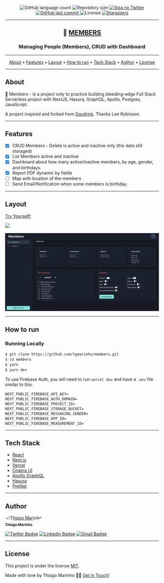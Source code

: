 

<p align="center">
  <img alt="GitHub language count" src="https://img.shields.io/github/languages/count/tgmarinho/members?color=%2304D361">

  <img alt="Repository size" src="https://img.shields.io/github/repo-size/tgmarinho/members">

  <a href="https://www.twitter.com/tgmarinho/">
    <img alt="Siga no Twitter" src="https://img.shields.io/twitter/url?url=https%3A%2F%2Fgithub.com%2Ftgmarinho%2Fmembers">
  </a>
  
  <a href="https://github.com/tgmarinho/members/commits/master">
    <img alt="GitHub last commit" src="https://img.shields.io/github/last-commit/tgmarinho/members">
  </a>
    
   <img alt="License" src="https://img.shields.io/badge/license-MIT-brightgreen">
   <a href="https://github.com/tgmarinho/members/stargazers">
    <img alt="Stargazers" src="https://img.shields.io/github/stars/tgmarinho/members?style=social">
  </a>
</p>

---

<h2 align="center">
   🙋 <a href="https://members-app.vercel.app/"> MEMBERS </a>
</h2>

<h3 align="center">
    Managing People (Members), CRUD with Dashboard
</h3>

---

<p align="center">
 <a href="#about">About</a> •
 <a href="#features">Features</a> •
 <a href="#layout">Layout</a> • 
 <a href="#how-to-run">How to run</a> • 
 <a href="#tech-stack">Tech Stack</a> • 
 <a href="#author">Author</a> • 
 <a href="#user-content-license">License</a>
</p>

---

## About

🚀 Members - is a project only to practice building bleeding-edge Full Stack Serverless project with NextJS, Hasura, GraphQL, Apollo, Postgres, JavaScript.

A project inspired and forked from [Daydrink](https://github.com/leerob/daydrink/). Thanks 
Lee Robinson.

---

## Features

- [x] CRUD Members - Delete is active and inactive only (the data still storaged)
- [x] List Members active and inactive
- [x] Dashboard about how many active/inactive members, by age, gender, and birthdays.
- [x] Report PDF dynamic by fields
- [ ] Map with location of the members
- [ ] Send Email/Notification when some members is birthday.

---

## Layout

[Try Yourself!](https://members-app.vercel.app/members)


![](show-app.gif)

![](dashboard.png)


---

## How to run


### Running Locally

```bash
$ git clone https://github.com/tgmarinho/members.git
$ cd members
$ yarn
$ yarn dev
```

To use Firebase Auth, you will need to run `vercel dev` and have a `.env` file similar to this.

```
NEXT_PUBLIC_FIREBASE_API_KEY=
NEXT_PUBLIC_FIREBASE_AUTH_DOMAIN=
NEXT_PUBLIC_FIREBASE_PROJECT_ID=
NEXT_PUBLIC_FIREBASE_STORAGE_BUCKET=
NEXT_PUBLIC_FIREBASE_MESSAGING_SENDER=
NEXT_PUBLIC_FIREBASE_APP_ID=
NEXT_PUBLIC_FIREBASE_MEASUREMENT_ID=
```

---

## Tech Stack

-   [React](https://pt-br.reactjs.org/)
-   [Next.js](https://nextjs.org/)
-   [Vercel](https://vercel.com)
-   [Chakra UI](https://chakra-ui.com/)
-   [Apollo GraphQL](https://www.apollographql.com/docs/react/)
-   [Hasura](https://hasura.io/)
-   [Prettier](https://prettier.io/)


---

## Author

<a href="https://blog.rocketseat.com.br/author/thiago/">
 <img style="border-radius: 50%;" src="https://avatars3.githubusercontent.com/u/380327?s=460&u=61b426b901b8fe02e12019b1fdb67bf0072d4f00&v=4" width="100px;" alt="Thiago Marinho"/>
 <br />
 <sub><b>Thiago Marinho</b></sub></a> <a href="https://blog.rocketseat.com.br/author/thiago/" title="Rocketseat"></a>
 <br />

[![Twitter Badge](https://img.shields.io/badge/-@tgmarinho-1ca0f1?style=flat-square&labelColor=1ca0f1&logo=twitter&logoColor=white&link=https://twitter.com/tgmarinho)](https://twitter.com/tgmarinho) [![Linkedin Badge](https://img.shields.io/badge/-Thiago-blue?style=flat-square&logo=Linkedin&logoColor=white&link=https://www.linkedin.com/in/tgmarinho/)](https://www.linkedin.com/in/tgmarinho/) 
[![Gmail Badge](https://img.shields.io/badge/-tgmarinho@gmail.com-c14438?style=flat-square&logo=Gmail&logoColor=white&link=mailto:tgmarinho@gmail.com)](mailto:tgmarinho@gmail.com)

---

## License

This project is under the license [MIT](./LICENSE).

Made with love by Thiago Marinho 👋🏽 [Get in Touch!](Https://www.linkedin.com/in/tgmarinho/)



